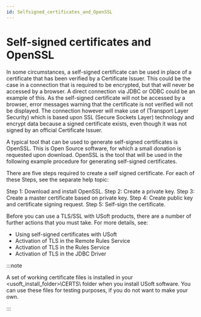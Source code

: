 ```yaml
---
id: Selfsigned_certificates_and_OpenSSL
---
```


# Self-signed certificates and OpenSSL

In some circumstances, a self-signed certificate can be used in place of a certificate that has been verified by a Certificate Issuer. This could be the case in a connection that is required to be encrypted, but that will never be accessed by a browser. A direct connection via JDBC or ODBC could be an example of this. As the self-signed certificate will not be accessed by a browser, error messages warning that the certificate is not verified will not be displayed. The connection however will make use of (Transport Layer Security) which is based upon SSL (Secure Sockets Layer) technology and encrypt data because a signed certificate exists, even though it was not signed by an official Certificate Issuer.

A typical tool that can be used to generate self-signed certificates is OpenSSL. This is Open Source software, for which a small donation is requested upon download. OpenSSL is the tool that will be used in the following example procedure for generating self-signed certificates.

There are five steps required to create a self signed certificate. For each of these Steps, see the separate help topic:

Step 1: Download and install OpenSSL.
Step 2: Create a private key.
Step 3: Create a master certificate based on private key.
Step 4: Create public key and certificate signing request.
Step 5: Self-sign the certificate.

Before you can use a TLS/SSL with USoft products, there are a number of further actions that you must take. For more details, see:

- Using self-signed certificates with USoft
- Activation of TLS in the Remote Rules Service
- Activation of TLS in the Rules Service
- Activation of TLS in the JDBC Driver


:::note

A set of working certificate files is installed in your \<usoft_install_folder>\\CERTS\\ folder when you install USoft software. You can use these files for testing purposes, if you do not want to make your own.

:::
